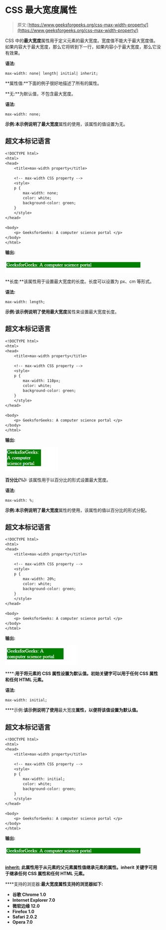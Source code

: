 # CSS 最大宽度属性

> 原文:[https://www.geeksforgeeks.org/css-max-width-property/](https://www.geeksforgeeks.org/css-max-width-property/)

CSS 中的**最大宽度**属性用于定义元素的最大宽度。宽度值不能大于最大宽度值。如果内容大于最大宽度，那么它将转到下一行，如果内容小于最大宽度，那么它没有效果。

**语法:**

```
max-width: none| length| initial| inherit;
```

**属性值:**下面的例子很好地描述了所有的属性。

**无:**为默认值，不包含最大宽度。

**语法:**

```
max-width: none;
```

**示例:**本示例说明了**最大宽度**属性的使用，该属性的值设置为无。

## 超文本标记语言

```
<!DOCTYPE html>
<html>
<head>
    <title>max-width property</title>

    <!-- max-width CSS property -->
    <style>
    p {
        max-width: none;
        color: white;
        background-color: green;
    }
    </style>
</head>

<body>
    <p> GeeksforGeeks: A computer science portal </p>
</body>
</html>
```

**输出:**

![max-width property](img/5e40609f3ccb6d2c495520c7bcd2b5c1.png)

**长度:**该属性用于设置最大宽度的长度。长度可以设置为 px、cm 等形式。

**语法:**

```
max-width: length;
```

**示例:**该示例说明了使用**最大宽度**属性来设置最大宽度长度。

## 超文本标记语言

```
<!DOCTYPE html>
<html>
<head>
    <title>max-width property</title>

    <!-- max-width CSS property -->
    <style>
    p {
        max-width: 110px;
        color: white;
        background-color: green;
    }
    </style>
</head>

<body>
    <p> GeeksforGeeks: A computer science portal </p>
</body>
</html>
```

**输出:**

![](img/ba0e20f5c47a3c8799bc5119249f8ed3.png)

**百分比(%):** 该属性用于以百分比的形式设置最大宽度。

**语法:**

```
max-width: %;
```

**示例:**本示例说明了**最大宽度**属性的使用，该属性的值以百分比的形式分配。

## 超文本标记语言

```
<!DOCTYPE html>
<html>
<head>
    <title>max-width property</title>

    <!-- max-width CSS property -->
    <style>
    p {
        max-width: 20%;
        color: white;
        background-color: green;
    }
    </style>
</head>

<body>
    <p> GeeksforGeeks: A computer science portal </p>
</body>
</html>
```

**输出:**

![](img/381fb3dc9f263f48f7f324a6e5391f36.png)

[](https://www.geeksforgeeks.org/css-value-initial/)****:**用于将元素的 CSS 属性设置为默认值。初始关键字可以用于任何 CSS 属性和任何 HTML 元素。**

****语法:****

```
max-width: initial;
```

****示例:**该示例说明了使用**最大宽度**属性，以便将该值设置为默认值。**

## **超文本标记语言**

```
<!DOCTYPE html>
<html>
<head>
    <title>max-width property</title>

    <!-- max-width CSS property -->
    <style>
    p {
        max-width: initial;
        color: white;
        background-color: green;
    }
    </style>
</head>

<body>
    <p> GeeksforGeeks: A computer science portal </p>
</body>
</html>
```

****输出:****

**![](img/f82986b30b3390320f6a5cf12615299a.png)**

**[**inherit:**](https://www.geeksforgeeks.org/css-value-inherit/) 此属性用于从元素的父元素属性值继承元素的属性。inherit 关键字可用于继承任何 CSS 属性和任何 HTML 元素。**

****支持的浏览器:**最大宽度属性支持的浏览器如下:**

*   **谷歌 Chrome 1.0**
*   **Internet Explorer 7.0**
*   **微软边缘 12.0**
*   **Firefox 1.0**
*   **Safari 2.0.2**
*   **Opera 7.0**